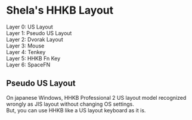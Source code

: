 # Shela's HHKB Layout

Layer 0: US Layout  
Layer 1: Pseudo US Layout  
Layer 2: Dvorak Layout  
Layer 3: Mouse  
Layer 4: Tenkey  
Layer 5: HHKB Fn Key  
Layer 6: SpaceFN  

## Pseudo US Layout

On japanese Windows, HHKB Professional 2 US layout model recognized wrongly as JIS layout without changing OS settings.  
But, you can use HHKB like a US layout keyboard as it is.
